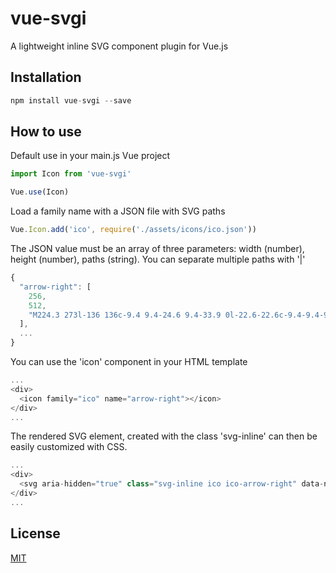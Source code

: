 # vue-svgi

A lightweight inline SVG component plugin for Vue.js

## Installation

```javascript
npm install vue-svgi --save
```

## How to use

Default use in your main.js Vue project

```javascript
import Icon from 'vue-svgi'

Vue.use(Icon)
```

Load a family name with a JSON file with SVG paths

```javascript
Vue.Icon.add('ico', require('./assets/icons/ico.json'))
```

The JSON value must be an array of three parameters: width (number), height (number), paths (string). You can separate multiple paths with '|'

```javascript
{
  "arrow-right": [
    256,
    512,
    "M224.3 273l-136 136c-9.4 9.4-24.6 9.4-33.9 0l-22.6-22.6c-9.4-9.4-9.4-24.6 0-33.9l96.4-96.4-96.4-96.4c-9.4-9.4-9.4-24.6 0-33.9L54.3 103c9.4-9.4 24.6-9.4 33.9 0l136 136c9.5 9.4 9.5 24.6.1 34z"
  ],
  ...
}
```

You can use the 'icon' component in your HTML template

```javascript
...
<div>
  <icon family="ico" name="arrow-right"></icon>
</div>
...
```

The rendered SVG element, created with the class 'svg-inline' can then be easily customized with CSS.

```javascript
...
<div>
  <svg aria-hidden="true" class="svg-inline ico ico-arrow-right" data-name="arrow-right" role="img" xmlns="http://www.w3.org/2000/svg" viewBox="0 0 256 512"><path class="path path-0" d="M224.3 273l-136 136c-9.4 9.4-24.6 9.4-33.9 0l-22.6-22.6c-9.4-9.4-9.4-24.6 0-33.9l96.4-96.4-96.4-96.4c-9.4-9.4-9.4-24.6 0-33.9L54.3 103c9.4-9.4 24.6-9.4 33.9 0l136 136c9.5 9.4 9.5 24.6.1 34z" fill="currentColor"></path></svg>
</div>
...
```

## License

[MIT](http://opensource.org/licenses/MIT)
